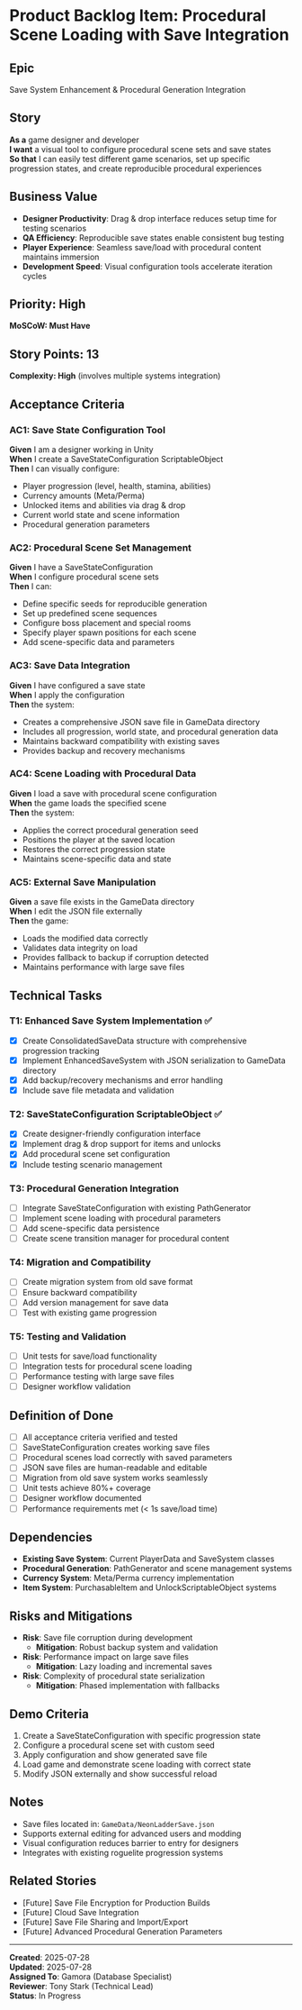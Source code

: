 # Product Backlog Item: Procedural Scene Loading with Save Integration

## Epic
Save System Enhancement & Procedural Generation Integration

## Story
**As a** game designer and developer  
**I want** a visual tool to configure procedural scene sets and save states  
**So that** I can easily test different game scenarios, set up specific progression states, and create reproducible procedural experiences

## Business Value
- **Designer Productivity**: Drag & drop interface reduces setup time for testing scenarios
- **QA Efficiency**: Reproducible save states enable consistent bug testing  
- **Player Experience**: Seamless save/load with procedural content maintains immersion
- **Development Speed**: Visual configuration tools accelerate iteration cycles

## Priority: High
**MoSCoW: Must Have**

## Story Points: 13
**Complexity: High** (involves multiple systems integration)

## Acceptance Criteria

### AC1: Save State Configuration Tool
**Given** I am a designer working in Unity  
**When** I create a SaveStateConfiguration ScriptableObject  
**Then** I can visually configure:
- Player progression (level, health, stamina, abilities)
- Currency amounts (Meta/Perma)
- Unlocked items and abilities via drag & drop
- Current world state and scene information
- Procedural generation parameters

### AC2: Procedural Scene Set Management
**Given** I have a SaveStateConfiguration  
**When** I configure procedural scene sets  
**Then** I can:
- Define specific seeds for reproducible generation
- Set up predefined scene sequences
- Configure boss placement and special rooms
- Specify player spawn positions for each scene
- Add scene-specific data and parameters

### AC3: Save Data Integration
**Given** I have configured a save state  
**When** I apply the configuration  
**Then** the system:
- Creates a comprehensive JSON save file in GameData directory
- Includes all progression, world state, and procedural generation data
- Maintains backward compatibility with existing saves
- Provides backup and recovery mechanisms

### AC4: Scene Loading with Procedural Data
**Given** I load a save with procedural scene configuration  
**When** the game loads the specified scene  
**Then** the system:
- Applies the correct procedural generation seed
- Positions the player at the saved location
- Restores the correct progression state
- Maintains scene-specific data and state

### AC5: External Save Manipulation
**Given** a save file exists in the GameData directory  
**When** I edit the JSON file externally  
**Then** the game:
- Loads the modified data correctly
- Validates data integrity on load
- Provides fallback to backup if corruption detected
- Maintains performance with large save files

## Technical Tasks

### T1: Enhanced Save System Implementation ✅
- [x] Create ConsolidatedSaveData structure with comprehensive progression tracking
- [x] Implement EnhancedSaveSystem with JSON serialization to GameData directory
- [x] Add backup/recovery mechanisms and error handling
- [x] Include save file metadata and validation

### T2: SaveStateConfiguration ScriptableObject ✅
- [x] Create designer-friendly configuration interface
- [x] Implement drag & drop support for items and unlocks
- [x] Add procedural scene set configuration
- [x] Include testing scenario management

### T3: Procedural Generation Integration
- [ ] Integrate SaveStateConfiguration with existing PathGenerator
- [ ] Implement scene loading with procedural parameters
- [ ] Add scene-specific data persistence
- [ ] Create scene transition manager for procedural content

### T4: Migration and Compatibility
- [ ] Create migration system from old save format
- [ ] Ensure backward compatibility
- [ ] Add version management for save data
- [ ] Test with existing game progression

### T5: Testing and Validation
- [ ] Unit tests for save/load functionality
- [ ] Integration tests for procedural scene loading
- [ ] Performance testing with large save files
- [ ] Designer workflow validation

## Definition of Done
- [ ] All acceptance criteria verified and tested
- [ ] SaveStateConfiguration creates working save files
- [ ] Procedural scenes load correctly with saved parameters
- [ ] JSON save files are human-readable and editable
- [ ] Migration from old save system works seamlessly
- [ ] Unit tests achieve 80%+ coverage
- [ ] Designer workflow documented
- [ ] Performance requirements met (< 1s save/load time)

## Dependencies
- **Existing Save System**: Current PlayerData and SaveSystem classes
- **Procedural Generation**: PathGenerator and scene management systems
- **Currency System**: Meta/Perma currency implementation
- **Item System**: PurchasableItem and UnlockScriptableObject systems

## Risks and Mitigations
- **Risk**: Save file corruption during development
  - **Mitigation**: Robust backup system and validation
- **Risk**: Performance impact on large save files
  - **Mitigation**: Lazy loading and incremental saves
- **Risk**: Complexity of procedural state serialization
  - **Mitigation**: Phased implementation with fallbacks

## Demo Criteria
1. Create a SaveStateConfiguration with specific progression state
2. Configure a procedural scene set with custom seed
3. Apply configuration and show generated save file
4. Load game and demonstrate scene loading with correct state
5. Modify JSON externally and show successful reload

## Notes
- Save files located in: `GameData/NeonLadderSave.json`
- Supports external editing for advanced users and modding
- Visual configuration reduces barrier to entry for designers
- Integrates with existing roguelite progression systems

## Related Stories
- [Future] Save File Encryption for Production Builds
- [Future] Cloud Save Integration
- [Future] Save File Sharing and Import/Export
- [Future] Advanced Procedural Generation Parameters

---
**Created**: 2025-07-28  
**Updated**: 2025-07-28  
**Assigned To**: Gamora (Database Specialist)  
**Reviewer**: Tony Stark (Technical Lead)  
**Status**: In Progress